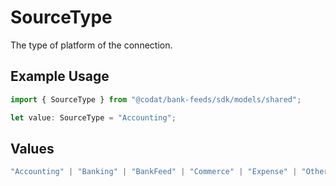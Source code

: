 # SourceType

The type of platform of the connection.

## Example Usage

```typescript
import { SourceType } from "@codat/bank-feeds/sdk/models/shared";

let value: SourceType = "Accounting";
```

## Values

```typescript
"Accounting" | "Banking" | "BankFeed" | "Commerce" | "Expense" | "Other" | "Unknown"
```